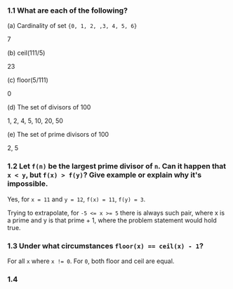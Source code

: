 ### 1.1 What are each of the following?

(a) Cardinality of set `{0, 1, 2, ,3, 4, 5, 6}`

7

(b) ceil(111/5)

23

(c) floor(5/111)

0

(d) The set of divisors of 100

1, 2, 4, 5, 10, 20, 50

(e) The set of prime divisors of 100

2, 5

### 1.2 Let `f(n)` be the largest prime divisor of `n`. Can it happen that `x < y`, but `f(x) > f(y)`? Give example or explain why it's impossible.

Yes, for `x = 11` and `y = 12`, `f(x) = 11`, `f(y) = 3`.

Trying to extrapolate, for `-5 <= x >= 5` there is always such pair, where x is a prime and y is that prime + 1, where the problem statement would hold true.

### 1.3 Under what circumstances `floor(x) == ceil(x) - 1`?

For all `x` where `x != 0`. For `0`, both floor and ceil are equal.

### 1.4
